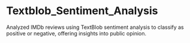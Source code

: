 # Textblob_Sentiment_Analysis
Analyzed IMDb reviews using TextBlob sentiment analysis to classify as positive or negative, offering insights into public opinion.
